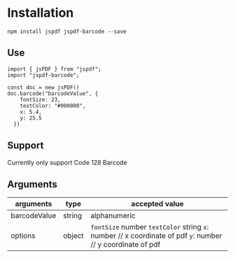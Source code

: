# Installation

```
npm install jspdf jspdf-barcode --save
```

## Use

```
import { jsPDF } from "jspdf";
import "jspdf-barcode";

const doc = new jsPDF()
doc.barcode("barcodeValue", {
    fontSize: 23,
    textColor: "#000000",
    x: 5.4,
    y: 25.5
  })
```

## Support
Currently only support Code 128 Barcode

## Arguments

| arguments    | type   | accepted value                                                                                             |
|--------------|--------|------------------------------------------------------------------------------------------------------------|
| barcodeValue | string | alphanumeric                                                                                               |   |   |
| options      | object | `fontSize` number `textColor` string `x`: number // x coordinate of pdf `y`: number // y coordinate of pdf |